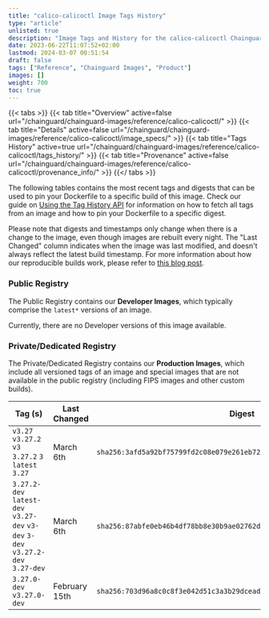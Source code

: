 ```yaml
---
title: "calico-calicoctl Image Tags History"
type: "article"
unlisted: true
description: "Image Tags and History for the calico-calicoctl Chainguard Image"
date: 2023-06-22T11:07:52+02:00
lastmod: 2024-03-07 00:51:54
draft: false
tags: ["Reference", "Chainguard Images", "Product"]
images: []
weight: 700
toc: true
---
```


{{< tabs >}}
{{< tab title="Overview" active=false url="/chainguard/chainguard-images/reference/calico-calicoctl/" >}}
{{< tab title="Details" active=false url="/chainguard/chainguard-images/reference/calico-calicoctl/image_specs/" >}}
{{< tab title="Tags History" active=true url="/chainguard/chainguard-images/reference/calico-calicoctl/tags_history/" >}}
{{< tab title="Provenance" active=false url="/chainguard/chainguard-images/reference/calico-calicoctl/provenance_info/" >}}
{{</ tabs >}}

The following tables contains the most recent tags and digests that can be used to pin your Dockerfile to a specific build of this image. Check our guide on [Using the Tag History API](/chainguard/chainguard-images/using-the-tag-history-api/) for information on how to fetch all tags from an image and how to pin your Dockerfile to a specific digest.

Please note that digests and timestamps only change when there is a change to the image, even though images are rebuilt every night. The "Last Changed" column indicates when the image was last modified, and doesn't always reflect the latest build timestamp. For more information about how our reproducible builds work, please refer to [this blog post](https://www.chainguard.dev/unchained/reproducing-chainguards-reproducible-image-builds).

### Public Registry
The Public Registry contains our **Developer Images**, which typically comprise the `latest*` versions of an image.

Currently, there are no Developer versions of this image available.

### Private/Dedicated Registry
The Private/Dedicated Registry contains our **Production Images**, which include all versioned tags of an image and special images that are not available in the public registry (including FIPS images and other custom builds).

| Tag (s)                                                                          | Last Changed  | Digest                                                                    |
|----------------------------------------------------------------------------------|---------------|---------------------------------------------------------------------------|
|  `v3.27` `v3.27.2` `v3` `3.27.2` `3` `latest` `3.27`                             | March 6th     | `sha256:3afd5a92bf75799fd2c08e079e261eb726edc03c8de6c3327f61718afbe0d93c` |
|  `3.27.2-dev` `latest-dev` `v3.27-dev` `v3-dev` `3-dev` `v3.27.2-dev` `3.27-dev` | March 6th     | `sha256:87abfe0eb46b4df78bb8e30b9ae02762dfe84e41140ff3ffcdb2399948bfb703` |
|  `3.27.0-dev` `v3.27.0-dev`                                                      | February 15th | `sha256:703d96a8c0c8f3e042d51c3a3b29dcead89646a7c088aa149cd125d0d722f1e5` |

